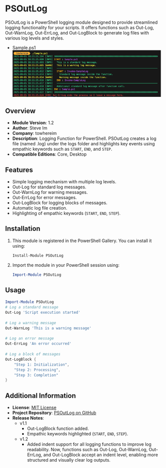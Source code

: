 # PSOutLog

PSOutLog is a PowerShell logging module designed to provide streamlined logging functionality for your scripts. It offers functions such as Out-Log, Out-WarnLog, Out-ErrLog, and Out-LogBlock to generate log files with various log levels and styles.

- Sample.ps1
![poster](./PSOutLog_Sample.png)

## Overview

- **Module Version**: 1.2  
- **Author**: Steve Im  
- **Company**: towhereim  
- **Description**: Logging Function for PowerShell. PSOutLog creates a log file (named <scriptname>.log) under the logs folder and highlights key events using empathic keywords such as `START`, `END`, and `STEP`.  
- **Compatible Editions**: Core, Desktop

## Features

- Simple logging mechanism with multiple log levels.
- Out-Log for standard log messages.
- Out-WarnLog for warning messages.
- Out-ErrLog for error messages.
- Out-LogBlock for logging blocks of messages.
- Automatic log file creation.
- Highlighting of empathic keywords (`START`, `END`, `STEP`).

## Installation

1. This module is registered in the PowerShell Gallery. You can install it using:
   ```powershell
   Install-Module PSOutLog
   ```
2. Import the module in your PowerShell session using:
   ```powershell
   Import-Module PSOutLog
   ```

## Usage

```powershell
Import-Module PSOutLog
# Log a standard message
Out-Log 'Script execution started'

# Log a warning message
Out-WarnLog 'This is a warning message'

# Log an error message
Out-ErrLog 'An error occurred'

# Log a block of messages
Out-LogBlock {
    "Step 1: Initialization",
    "Step 2: Processing",
    "Step 3: Completion"
}
```

## Additional Information

- **License**: [MIT License](https://github.com/towhereim/PSOutLog/LICENSE)
- **Project Repository**: [PSOutLog on GitHub](https://github.com/towhereim/PSOutLog)
- **Release Notes**:
  - v1.1
    - Out-LogBlock function added.
    - Empathic keywords highlighted (`START`, `END`, `STEP`).
  - v1.2
    - Added indent support for all logging functions to improve log readability. Now, functions such as Out-Log, Out-WarnLog, Out-ErrLog, and Out-LogBlock accept an indent level, enabling more structured and visually clear log outputs.